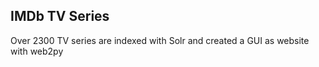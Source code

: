 ## IMDb TV Series

Over 2300 TV series are indexed with Solr and created a GUI as website with web2py

